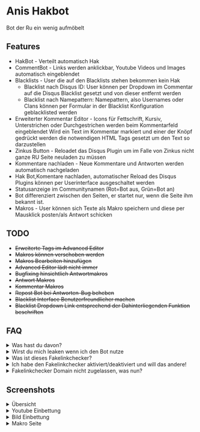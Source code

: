 # Anis Hakbot

Bot der Ru ein wenig aufmöbelt

## Features 
* HakBot - Verteilt automatisch Hak 
* CommentBot - Links werden anklickbar, Youtube Videos und Images automatisch eingeblendet 
* Blacklists - User die auf den Blacklists stehen bekommen kein Hak 
	* Blacklist nach Disqus ID: User können per Dropdown im Commentar auf die Disqus Blacklist gesetzt und von dieser entfernt werden 
	* Blacklist nach Namepattern: Namepattern, also Usernames oder Clans können per Formular in der Blacklist Konfiguration geblacklisted werden 
* Erweiterter Kommentar Editor - Icons für Fettschrift, Kursiv, Unterstrichen oder Durchgestrichen werden beim Kommentarfeld eingeblendet Wird ein Text im Kommentar markiert und einer der Knöpf gedrückt werden die notwendigen HTML Tags gesetzt um den Text so darzustellen 
* Zinkus Button - Reloadet das Disqus Plugin um im Falle von Zinkus nicht ganze RU Seite neuladen zu müssen 
* Kommentare nachladen - Neue Kommentare und Antworten werden automatisch nachgeladen 
* Hak Bot,Komentare nachladen, automatischer Reload des Disqus Plugins können per Userinterface ausgeschaltet werden 
* Statusanzeige im Communitynamen (Rot=Bot aus, Grün=Bot an) 
* Bot differenziert zwischen den Seiten, er startet nur, wenn die Seite ihm bekannt ist.
* Makros - User können sich Texte als Makro speichern und diese per Mausklick posten/als Antwort schicken

## TODO

* ~~Erweiterte Tags im Advanced Editor~~
* ~~Makros können verschoben werden~~
* ~~Makros Bearbeiten hinzufügen~~
* ~~Advanced Editor lädt nicht immer~~
* ~~Bugfixing hinsichtlich Antwortmakros~~
* ~~Antwort Makros~~
* ~~Kommentar Makros~~
* ~~Repost Bot bei Antworten-Bug beheben~~
* ~~Blacklist Interface Benutzerfreundlicher machen~~
* ~~Blacklist Dropdown Link entsprechend der Dahinterliegenden Funktion beschriften~~

## FAQ
<details> 
  <summary>Was hast du davon?</summary>
  <blockquote>Ich habe den Hakbot ursprünglich für mich entwickelt.<br>
  Als Buddha dann kam und geile Funktionen einbaute, dachte ich, ich kann das auch. Rausgekommen ist eine RU-Toolbox.<br>
  Mir macht die Entwicklung des "HakBots" Spaß, das ist mein einziger Motivator, neben eurer dankbarkeit und der optimierung meines RU 	Erlebnisses</blockquote>
</details> 
<details> 
  <summary>Wirst du mich leaken wenn ich den Bot nutze</summary>
  <blockquote>
   Ich weiß dass ist nicht viel Wert, aber ich habe kein Interesse an irgendwelchen Leaks.<br>
   Ich bin kein Hurensohn und finde jeder sollte sorgenfrei RU nutzen können.<br>
   Ich habe keine Ahnung wer meinen Bot benutzt und ich habe auch nicht vor dies zu ändern.<br>
   Sämtliche HTTP Requests werden über die GM_XMLHTTPrequest Schnittstelle versendet, so werdet ihr, wenn es ein neues Ziel gibt jedes mal informiert wenn es einen neuen Zielserver gibt. Bis auf rapupdate.de ist es bisher allerdings nicht notwendig dass ihr andere Ziele akzeptiert.
   </blockquote>
</details> 
<details> 
  <summary>Was ist dieses Fakelinkchecker?</summary>
  <blockquote>
  Diese Funktion überprüft ob die von Usern geposteten Links auf "Rapupdate Artikel" wirklich existieren.<br>
  Existiert der Link nicht, so wird dieser durch "(FAKE!)" gekennzeichnet.<br><br>
  Die Fakelink Funktion benötigt XMLHTTPRequests. Diese können auch missbraucht werden. Der Hakbot wird nur Requests in Richtung rapupdate.de absetzen, auf diese Weise garantiere ich euch, dass ich eure Daten nicht abfangen kann. Sollte es eine Änderung mit den XMLHTTPrequests geben, werde ich diese per Popup mitteilen und euch die möglichkeit geben diese, wie auch den Fakelinkchecker zu deaktivieren!
  </blockquote>
</details>
<details> 
  <summary>Ich habe den Fakelinkchecker aktiviert/deaktiviert und will das andere!</summary>
  <blockquote>
	Kein Problem:
	Öffne einfach die Einstellungen und entferne/setze das häkchen bei Fakelinkchecker.
  </blockquote>
</details>
<details> 
  <summary>Fakelinkchecker Domain nicht zugelassen, was nun?</summary>
  <blockquote>
   Dieses Problem entsteht wenn ihr im Tampermonkey Popup nicht die Domain zugelassen habt oder diese sogar Aktiv gesperrt habt.<br>
   <ul>
   <li>Solltet ihr versehendlich die Domain gesperrt haben:
   <ol>
    	<li> Clickt auf das Tampermonkey Icon in eurem Browser.
	<li> Rechtsklick auf "RU-Bot.
 	<li> Einstellungen.
 	<li> Entfernt "rapupdate.de" aus der "Domain Negativliste" im Unterpunkt "XHR-Sicherheit".
 	<li> Fügt "rapupdate.de" zu "Benutzer-definierte Domain-Positivlist" im Unterpunkt "XHR-Sicherheit" hinzu.
 	<li> Ladet die Rapupdate Seite neu
	</ol>
   <li> Solltet ihr absichtlich die Domain gesperrt haben weil ihr keinen XMLHTTP-Request zu Rapupdate zulassen wollt:
   <ol>
   	<li> Clickt auf das Tampermonkey Icon in eurem Browser.
 	<li> Rechtsklick auf "RU-Bot.
 	<li> Speicher.
 	<li> Sucht den Eintrag ""checkLinks": true" und setzt ihn auf false
	<li> Ladet die Rapupdate Seite neu
	</ol>
	</ul>
	</blockquote>
  </details> 
  
## Screenshots
<details> 
  <summary>Übersicht </summary>
  <img src="https://github.com/rapupdate/AnisHakbot/blob/master/HakBot%20%C3%9Cbersicht.PNG">
  </details> 
  <details> 
   <summary>Youtube Einbettung </summary>
<img src="https://github.com/rapupdate/AnisHakbot/blob/master/HakBot%20Youtube%20Embed.PNG">
</details> 
  <details> 
   <summary>Bild Einbettung </summary>
<img src="https://github.com/rapupdate/AnisHakbot/blob/master/HakBot%20Image%20Embed.PNG">
	</details> 
  <details> 
   <summary>Makro Seite </summary>
<img src="https://github.com/rapupdate/AnisHakbot/blob/master/HakBot%20Makros.PNG">

</details>
